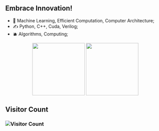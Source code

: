 ## Embrace Innovation!
- 🧙   Machine Learning, Efficient Computation, Computer Architecture;
- ✍️   Python, C++, Cuda, Verilog;
- 🫐   Algorithms, Computing;


<p align="center">
  <img src="https://github-readme-stats.vercel.app/api/top-langs/?username=JamesQian11&layout=compact" height="165">
  <img src="https://github-readme-stats.vercel.app/api?username=JamesQian11&show_icons=true" height="165">
</p>


## Visitor Count
### ![Visitor Count](https://profile-counter.glitch.me/JamesQian11/count.svg)


<!--START_SECTION:waka-->
<!--END_SECTION:waka-->


<!--
**JamesQian11/JamesQian11** is a ✨ _special_ ✨ repository because its `README.md` (this file) appears on your GitHub profile.

Here are some ideas to get you started:

- 🔭 I’m currently working on ...
- 🌱 I’m currently learning ...
- 👯 I’m looking to collaborate on ...
- 🤔 I’m looking for help with ...
- 💬 Ask me about ...
- 📫 How to reach me: ...
- 😄 Pronouns: ...
- ⚡ Fun fact: ...
-->
